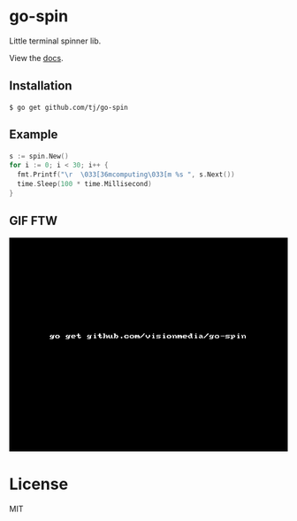 
# go-spin

 Little terminal spinner lib.

 View the [docs](http://godoc.org/github.com/tj/go-spin).

## Installation

```
$ go get github.com/tj/go-spin
```

## Example

```go
s := spin.New()
for i := 0; i < 30; i++ {
  fmt.Printf("\r  \033[36mcomputing\033[m %s ", s.Next())
  time.Sleep(100 * time.Millisecond)
}
```
## GIF FTW
![](./go-spin.gif)

# License

 MIT